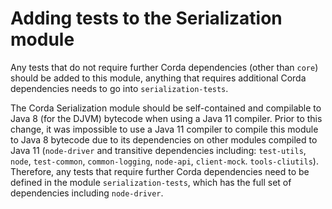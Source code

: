 # Adding tests to the Serialization module

Any tests that do not require further Corda dependencies (other than `core`) should be added to this module, anything that requires additional 
Corda dependencies needs to go into `serialization-tests`.

The Corda Serialization module should be self-contained and compilable to Java 8 (for the DJVM) bytecode when using a Java 11 compiler. 
Prior to this change, it was impossible to use a Java 11 compiler to compile this module to Java 8 bytecode due to its dependencies on other
modules compiled to Java 11 (`node-driver` and transitive dependencies including: `test-utils`, `node`, `test-common`, `common-logging`, `node-api`, 
`client-mock`. `tools-cliutils`). 
Therefore, any tests that require further Corda dependencies need to be defined in the module `serialization-tests`, which has the full set 
of dependencies including `node-driver`.